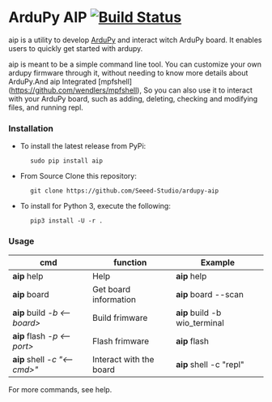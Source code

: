 # ArduPy AIP [![Build Status](https://api.travis-ci.com/Seeed-Studio/ardupy-aip.svg?branch=master)](https://travis-ci.com/Seeed-Studio/ardupy-aip)
aip is a utility to develop [ArduPy](https://github.com/Seeed-Studio/ArduPy) and  interact witch ArduPy board. It enables users to quickly get started with ardupy.

aip is meant to be a simple command line tool. You can customize your own ardupy firmware through it, without needing to know more details about ArduPy.And aip Integrated [mpfshell] (https://github.com/wendlers/mpfshell), So you can also use it to interact with your ArduPy board, such as adding, deleting, checking and modifying files, and running repl.


### Installation

- To install the latest release from PyPi:
```
      sudo pip install aip
```
- From Source
Clone this repository:
```
      git clone https://github.com/Seeed-Studio/ardupy-aip
```

- To install for Python 3, execute the following:
```
      pip3 install -U -r .
```

### Usage

| cmd  | function|  Example|
| ---- | ---- | ---- |
| **aip** help | Help | **aip** help |
| **aip** board | Get board information  | **aip** board --scan |
|  **aip** build *-b <--board>*  | Build frimware |**aip** build -b wio_terminal   |
| **aip** flash *-p <--port>* | Flash frimware |**aip** flash |
| **aip** shell *-c "\<--cmd\>"* | Interact with the board |**aip** shell -c "repl"|

For more commands, see help.

